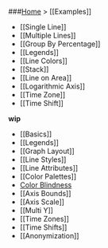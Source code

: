 ###[Home](Home) > [[Examples]]

* [[Single Line]]
* [[Multiple Lines]]
* [[Group By Percentage]]
* [[Legends]]
* [[Line Colors]]
* [[Stack]]
* [[Line on Area]]
* [[Logarithmic Axis]]
* [[Time Zone]]
* [[Time Shift]]

**wip**

* [[Basics]]
* [[Legends]]
* [[Graph Layout]]
* [[Line Styles]]
* [[Line Attributes]]
* [[Color Palettes]]
* [Color Blindness](Vision)
* [[Axis Bounds]]
* [[Axis Scale]]
* [[Multi Y]]
* [[Time Zones]]
* [[Time Shifts]]
* [[Anonymization]]
